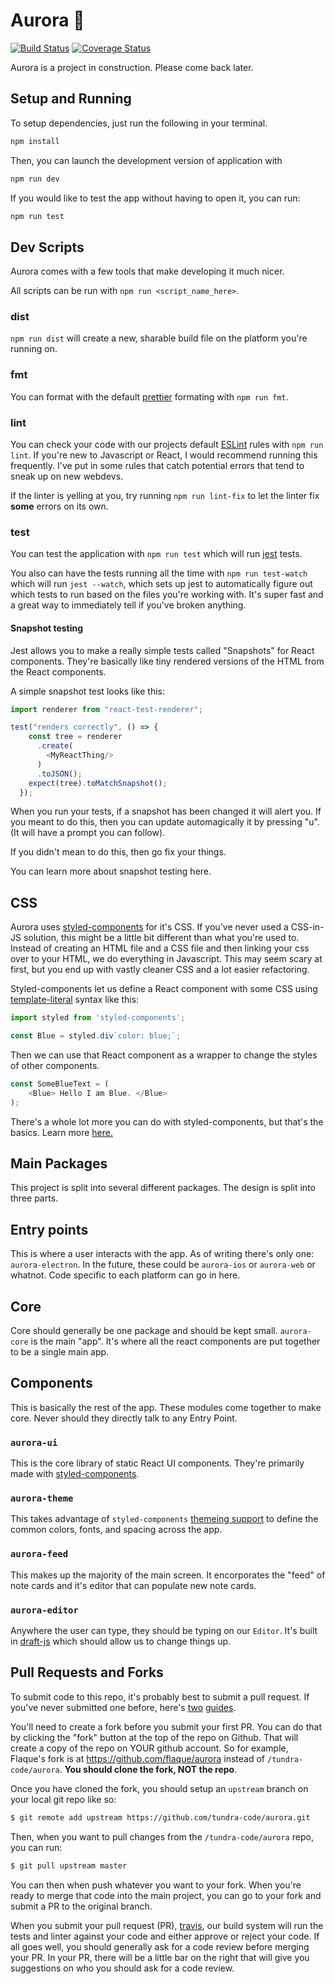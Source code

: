 # Aurora 🌌
[![Build Status](https://travis-ci.org/tundra-code/aurora.svg?branch=master)](https://travis-ci.org/tundra-code/aurora)
[![Coverage Status](https://coveralls.io/repos/github/tundra-code/aurora/badge.svg)](https://coveralls.io/github/tundra-code/aurora)

Aurora is a project in construction. Please come back later.

## Setup and Running

To setup dependencies, just run the following in your terminal.
``` bash
npm install
```

Then, you can launch the development version of application with 
``` bash
npm run dev
```

If you would like to test the app without having to open it, you can run:
``` bash
npm run test
```

## Dev Scripts

Aurora comes with a few tools that make developing it much nicer. 

All scripts can be run with `npm run <script_name_here>`.

### dist
`npm run dist` will create a new, sharable build file on the platform you're running on.

### fmt
You can format with the default [prettier](https://github.com/prettier/prettier) formating with `npm run fmt`.

### lint
You can check your code with our projects default [ESLint](http://eslint.org/) rules with `npm run lint`. If you're new to Javascript or React, I would recommend running this frequently. I've put in some rules that catch potential errors that tend to sneak up on new webdevs.

If the linter is yelling at you, try running `npm run lint-fix` to let the linter fix **some** errors on its own. 

### test
You can test the application with `npm run test` which will run [jest](https://facebook.github.io/jest/) tests. 

You also can have the tests running all the time with `npm run test-watch` which will run `jest --watch`, which sets up jest to automatically figure out which tests to run based on the files you're working with. It's super fast and a great way to immediately tell if you've broken anything.

#### Snapshot testing

Jest allows you to make a really simple tests called "Snapshots" for React components. They're basically like tiny rendered versions of the HTML from the React components. 

A simple snapshot test looks like this:

```js
import renderer from "react-test-renderer";

test("renders correctly", () => {
    const tree = renderer
      .create(
        <MyReactThing/>
      )
      .toJSON();
    expect(tree).toMatchSnapshot();
  });
```

When you run your tests, if a snapshot has been changed it will alert you. If you meant to do this, then you can update automagically it by pressing "u". (It will have a prompt you can follow). 

If you didn't mean to do this, then go fix your things.

You can learn more about snapshot testing here. 

## CSS

Aurora uses [styled-components](https://www.styled-components.com/) for it's CSS. If you've never used a CSS-in-JS solution, this might be a little bit different than what you're used to. Instead of creating an HTML file and a CSS file and then linking your css over to your HTML, we do everything in Javascript. This may seem scary at first, but you end up with vastly cleaner CSS and a lot easier refactoring.

Styled-components let us define a React component with some CSS using [template-literal](https://www.styled-components.com/docs/advanced#tagged-template-literals) syntax like this:

``` js 
import styled from 'styled-components';

const Blue = styled.div`color: blue;`;
```

Then we can use that React component as a wrapper to change the styles of other components.

``` js 
const SomeBlueText = (
    <Blue> Hello I am Blue. </Blue>
);
```

There's a whole lot more you can do with styled-components, but that's the basics. Learn more [here.](https://www.styled-components.com/docs) 

## Main Packages

This project is split into several different packages. The design is split into three parts. 

## Entry points
This is where a user interacts with the app.
As of writing there's only one: `aurora-electron`. In the future, these could be `aurora-ios` or `aurora-web` or whatnot. Code specific to each platform can go in here.

## Core
Core should generally be one package and should be kept small. `aurora-core` is the main "app". It's where all the react components are put together to be a single main app. 

## Components
This is basically the rest of the app. These modules come together to make core. Never should they directly talk to any Entry Point.

### `aurora-ui`
This is the core library of static React UI components. They're primarily made with [styled-components](https://www.styled-components.com/).

### `aurora-theme`
This takes advantage of `styled-components` [themeing support](https://www.styled-components.com/docs/advanced#theming) to define the common colors, fonts, and spacing across the app. 

### `aurora-feed`
This makes up the majority of the main screen. It encorporates the "feed" of note cards and it's editor that can populate new note cards.

### `aurora-editor`
Anywhere the user can type, they should be typing on our `Editor`. It's built in [draft-js](https://draftjs.org/) which should allow us to change things up.

## Pull Requests and Forks

To submit code to this repo, it's probably best to submit a pull request. If you've never submitted one before, here's [two](https://github.com/CPAN-PRC/resources/wiki/My-first-Pull-Request) [guides](https://github.com/sqlcollaborative/dbatools/wiki/Your-First-Pull-Request). 

You'll need to create a fork before you submit your first PR. You can do that by clicking the "fork" button at the top of the repo on Github. That will create a copy of the repo on YOUR github account. So for example, Flaque's fork is at https://github.com/flaque/aurora instead of `/tundra-code/aurora`. **You should clone the fork, NOT the repo**.

Once you have cloned the fork, you should setup an `upstream` branch on your local git repo like so:

``` bash
$ git remote add upstream https://github.com/tundra-code/aurora.git
```

Then, when you want to pull changes from the `/tundra-code/aurora` repo, you can run: 

``` bash
$ git pull upstream master
```

You can then when push whatever you want to your fork. When you're ready to merge that code into the main project, you can go to your fork and submit a PR to the original branch.

When you submit your pull request (PR), [travis](https://travis-ci.org/), our build system will run the tests and linter against your code and either approve or reject your code. If all goes well, you should generally ask for a code review before merging your PR. In your PR, there will be a little bar on the right that will give you suggestions on who you should ask for a code review.
